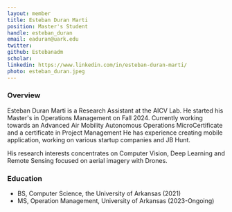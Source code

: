 ```yaml
---
layout: member
title: Esteban Duran Marti
position: Master's Student
handle: esteban_duran
email: eaduran@uark.edu
twitter:
github: Estebanadm
scholar: 
linkedin: https://www.linkedin.com/in/esteban-duran-marti/
photo: esteban_duran.jpeg
---
```


### Overview
Esteban Duran Marti is a Research Assistant at the AICV Lab. He started his Master's in Operations Management on Fall 2024. Currently working towards an Advanced Air Mobility Autonomous Operations MicroCertificate and a certificate in Project Management He has experience creating mobile application, working on various startup companies and JB Hunt.

His research interests concentrates on Computer Vision, Deep Learning and Remote Sensing focused on aerial imagery with Drones.

### Education
- BS, Computer Science, the University of Arkansas (2021)
- MS, Operation Management, University of Arkansas (2023-Ongoing)